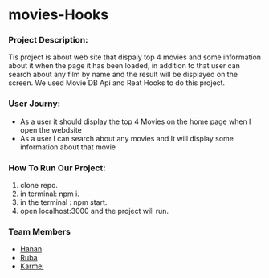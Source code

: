 # movies-Hooks

<h3>Project Description:</h3>
<p>Tis project is about web site that dispaly top 4 movies and some information about it when the page it has been loaded, in addition to that user can search about any film by name and the result will be displayed on the screen. We used Movie DB Api and Reat Hooks to do this project.</p>

<h3>User Journy:</h3>
<ul><li>As a user it should display the top 4 Movies on the home page when I open the webdsite</li>
<li>As a user I can search about any movies and It will display some information about that movie</li></ul>

<h3>How To Run Our Project:</h3>
<ol> 
<li>clone repo.</li>
<li>in terminal: npm i.</li>
<li>in the terminal : npm start.</li>
<li>open localhost:3000 and the project will run.</li>
</ol>

<h3>Team Members</h3>

- [Hanan](https://github.com/Hanan795)
- [Ruba](https://github.com/rubasider)
- [Karmel](https://github.com/karmelyoei)
